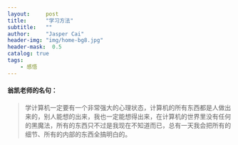 ```yaml
---
layout:     post
title:      "学习方法"
subtitle:   ""
author:     "Jasper Cai"
header-img: "img/home-bg8.jpg"
header-mask:  0.5
catalog: true
tags:
    - 感悟
---
```


#### 翁凯老师的名句：

> 学计算机一定要有一个非常强大的心理状态，计算机的所有东西都是人做出来的，别人能想的出来，我也一定能想得出来，在计算机的世界里没有任何的黑魔法，所有的东西只不过是我现在不知道而已，总有一天我会把所有的细节、所有的内部的东西全搞明白的。